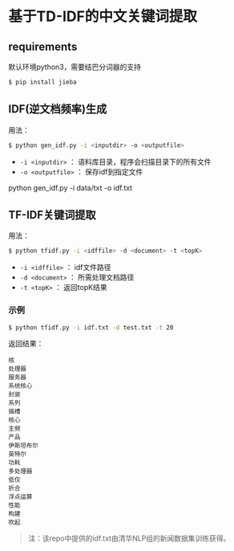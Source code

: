 # 基于TD-IDF的中文关键词提取

## requirements

默认环境python3，需要结巴分词器的支持

```bash
$ pip install jieba
```

## IDF(逆文档频率)生成

用法：

```bash
$ python gen_idf.py -i <inputdir> -o <outputfile>
```

- `-i <inputdir>`   ： 语料库目录，程序会扫描目录下的所有文件
- `-o <outputfile>` ： 保存idf到指定文件

python gen_idf.py -i data/txt -o idf.txt


## TF-IDF关键词提取

用法：

```bash
$ python tfidf.py -i <idffile> -d <document> -t <topK>
```
- `-i <idffile>`  ： idf文件路径
- `-d <document>` ： 所需处理文档路径
- `-t <topK>`     ： 返回topK结果

### 示例

```bash
$ python tfidf.py -i idf.txt -d test.txt -t 20
```

返回结果：

```
核
处理器
服务器
系统核心
封装
系列
插槽
核心
主频
产品
伊斯坦布尔
英特尔
功耗
多处理器
低仅
折合
浮点运算
性能
构建
吹起
```

> 注：该repo中提供的idf.txt由清华NLP组的新闻数据集训练获得。
